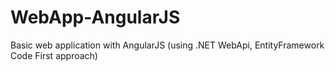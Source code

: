 # WebApp-AngularJS
Basic web application with AngularJS (using .NET WebApi, EntityFramework Code First approach)
